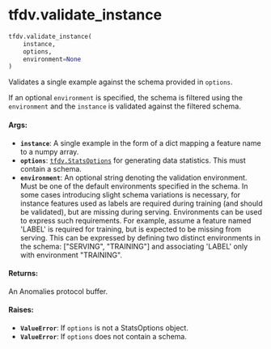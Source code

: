 <div itemscope itemtype="http://developers.google.com/ReferenceObject">
<meta itemprop="name" content="tfdv.validate_instance" />
<meta itemprop="path" content="Stable" />
</div>

# tfdv.validate_instance

``` python
tfdv.validate_instance(
    instance,
    options,
    environment=None
)
```

Validates a single example against the schema provided in `options`.

If an optional `environment` is specified, the schema is filtered using the
`environment` and the `instance` is validated against the filtered schema.

#### Args:

* <b>`instance`</b>: A single example in the form of a dict mapping a feature name to a
    numpy array.
* <b>`options`</b>: <a href="../tfdv/StatsOptions.md"><code>tfdv.StatsOptions</code></a> for generating data statistics. This must
    contain a schema.
* <b>`environment`</b>: An optional string denoting the validation environment. Must be
    one of the default environments specified in the schema. In some cases
    introducing slight schema variations is necessary, for instance features
    used as labels are required during training (and should be validated), but
    are missing during serving. Environments can be used to express such
    requirements. For example, assume a feature named 'LABEL' is required for
    training, but is expected to be missing from serving. This can be
    expressed by defining two distinct environments in the schema: ["SERVING",
    "TRAINING"] and associating 'LABEL' only with environment "TRAINING".


#### Returns:

An Anomalies protocol buffer.


#### Raises:

* <b>`ValueError`</b>: If `options` is not a StatsOptions object.
* <b>`ValueError`</b>: If `options` does not contain a schema.